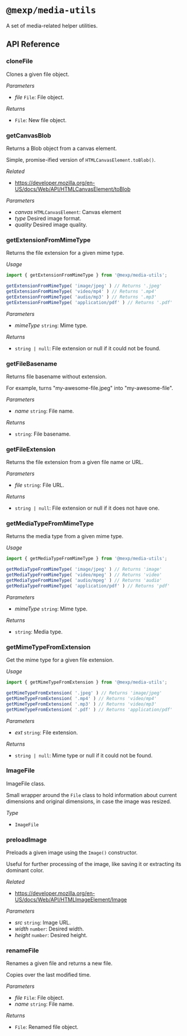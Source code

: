 # `@mexp/media-utils`

A set of media-related helper utilities.

## API Reference

<!-- START TOKEN(Autogenerated API docs) -->

### cloneFile

Clones a given file object.

_Parameters_

-   _file_ `File`: File object.

_Returns_

-   `File`: New file object.

### getCanvasBlob

Returns a Blob object from a canvas element.

Simple, promise-ified version of `HTMLCanvasElement.toBlob()`.

_Related_

-   <https://developer.mozilla.org/en-US/docs/Web/API/HTMLCanvasElement/toBlob>

_Parameters_

-   _canvas_ `HTMLCanvasElement`: Canvas element
-   _type_ Desired image format.
-   _quality_ Desired image quality.

### getExtensionFromMimeType

Returns the file extension for a given mime type.

_Usage_

```js
import { getExtensionFromMimeType } from '@mexp/media-utils';

getExtensionFromMimeType( 'image/jpeg' ) // Returns '.jpeg'
getExtensionFromMimeType( 'video/mp4' ) // Returns '.mp4'
getExtensionFromMimeType( 'audio/mp3' ) // Returns '.mp3'
getExtensionFromMimeType( 'application/pdf' ) // Returns '.pdf'
```

_Parameters_

-   _mimeType_ `string`: Mime type.

_Returns_

-   `string | null`: File extension or null if it could not be found.

### getFileBasename

Returns file basename without extension.

For example, turns "my-awesome-file.jpeg" into "my-awesome-file".

_Parameters_

-   _name_ `string`: File name.

_Returns_

-   `string`: File basename.

### getFileExtension

Returns the file extension from a given file name or URL.

_Parameters_

-   _file_ `string`: File URL.

_Returns_

-   `string | null`: File extension or null if it does not have one.

### getMediaTypeFromMimeType

Returns the media type from a given mime type.

_Usage_

```js
import { getMediaTypeFromMimeType } from '@mexp/media-utils';

getMediaTypeFromMimeType( 'image/jpeg' ) // Returns 'image'
getMediaTypeFromMimeType( 'video/mpeg' ) // Returns 'video'
getMediaTypeFromMimeType( 'audio/mpeg' ) // Returns 'audio'
getMediaTypeFromMimeType( 'application/pdf' ) // Returns 'pdf'
```

_Parameters_

-   _mimeType_ `string`: Mime type.

_Returns_

-   `string`: Media type.

### getMimeTypeFromExtension

Get the mime type for a given file extension.

_Usage_

```js
import { getMimeTypeFromExtension } from '@mexp/media-utils';

getMimeTypeFromExtension( '.jpeg' ) // Returns 'image/jpeg'
getMimeTypeFromExtension( '.mp4' ) // Returns 'video/mp4'
getMimeTypeFromExtension( '.mp3' ) // Returns 'video/mp3'
getMimeTypeFromExtension( '.pdf' ) // Returns 'application/pdf'
```

_Parameters_

-   _ext_ `string`: File extension.

_Returns_

-   `string | null`: Mime type or null if it could not be found.

### ImageFile

ImageFile class.

Small wrapper around the `File` class to hold information about current dimensions and original dimensions, in case the image was resized.

_Type_

-   `ImageFile`

### preloadImage

Preloads a given image using the `Image()` constructor.

Useful for further processing of the image, like saving it or extracting its dominant color.

_Related_

-   <https://developer.mozilla.org/en-US/docs/Web/API/HTMLImageElement/Image>

_Parameters_

-   _src_ `string`: Image URL.
-   _width_ `number`: Desired width.
-   _height_ `number`: Desired height.

### renameFile

Renames a given file and returns a new file.

Copies over the last modified time.

_Parameters_

-   _file_ `File`: File object.
-   _name_ `string`: File name.

_Returns_

-   `File`: Renamed file object.


<!-- END TOKEN(Autogenerated API docs) -->
